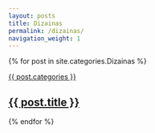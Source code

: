 ```yaml
---
layout: posts
title: Dizainas
permalink: /dizainas/
navigation_weight: 1
---
```

{% for post in site.categories.Dizainas %}
  <article class="posts_post col-lg-3 col-md-4 col-sm-6 col-xs-12">
    <a href="{{ site.url }}{{ post.url }}">
        <div class="posts_post_info" style="background-image:url('{{ site.url }}{{ post.image }}')">
              <p class="posts_post_cat">{{ post.categories }} </p>
        </div>
        <h2 class="posts_post_title">
           {{ post.title }}
         </h2>
    </a>
</article>
{% endfor %}
